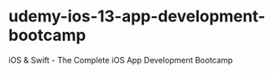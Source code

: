 # udemy-ios-13-app-development-bootcamp
 iOS &amp; Swift - The Complete iOS App Development Bootcamp
